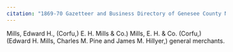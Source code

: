 ```yaml
---
citation: "1869-70 Gazetteer and Business Directory of Genesee County NY, p199, ancestry.com."
---
```

Mills, Edward H., (Corfu,) E. H. Mills & Co.)
Mills, E. H. & Co. (Corfu,) (Edward H. Mills, Charles M. Pine and James M. Hillyer,) general merchants.
